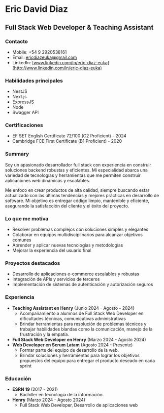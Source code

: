 # Eric David Diaz

## Full Stack Web Developer & Teaching Assistant

### Contacto

* Mobile: +54 9 2920538161
* Email: [ericdiazeuka@gmail.com](mailto:ericdiazeuka@gmail.com)
* LinkedIn: [www.linkedin.com/in/eric-diaz-euka](http://www.linkedin.com/in/eric-diaz-euka)

### Habilidades principales

* NestJS
* Next.js
* ExpressJS
* Node
* Swagger API

### Certificaciones

* EF SET English Certificate 72/100 (C2 Proficient) - 2024
* Cambridge FCE First Certificate (B1 Proficient) - 2020

### Summary

Soy un apasionado desarrollador full stack con experiencia en construir soluciones backend robustas y eficientes. Mi especialidad abarca una variedad de tecnologías y herramientas que me permiten construir aplicaciones web dinámicas y escalables.

Me enfoco en crear productos de alta calidad, siempre buscando estar actualizado con las últimas tendencias y mejores prácticas en desarrollo de software. Mi objetivo es entregar código limpio, mantenible y eficiente, asegurando la satisfacción del cliente y el éxito del proyecto.

### Lo que me motiva

* Resolver problemas complejos con soluciones simples y elegantes
* Colaborar en equipos multidisciplinarios para alcanzar objetivos comunes
* Aprender y aplicar nuevas tecnologías y metodologías
* Mejorar la experiencia del usuario final

### Proyectos destacados

* Desarrollo de aplicaciones e-commerce escalables y robustas
* Integración de APIs y servicios de terceros
* Implementación de sistemas de autenticación y autorización seguros

### Experiencia

* **Teaching Assistant en Henry** (Junio 2024 - Agosto - 2024)
	+ Acompañamiento a alumnos de Full Stack Web Developer en dificultades técnicas, comunicativas administrativas
	+ Brindar herramientas para resolución de problemas técnicos y trabajar habilidades blandas como la comunicación, manejo de la frustración y la empatía.
* **Full Stack Web Developer en Henry** (Marzo 2024 - Agosto 2024)
* **Web Developer en Scrum Latam** (Agosto 2024 - Presente)
	+ Formar parte del equipo de desarrollo de la web.
	+ Brindar soluciones y herramientas para lograr los objetivos propuestos del equipo para entregar el producto deseado en cada sprint

### Educación

* **ESRN 19** (2017 - 2021)
	+ Bachiller en tecnología de la información.
* **Henry** (Marzo 2024 - Agosto 2024)
	+ Full Stack Web Developer, Desarrollo de aplicaciones web
